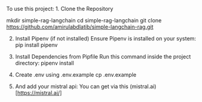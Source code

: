 To use this project:
1️. Clone the Repository

mkdir simple-rag-langchain
cd simple-rag-langchain
git clone https://github.com/amirulabdlatib/simple-langchain-rag.git

2. Install Pipenv (if not installed)
Ensure Pipenv is installed on your system:
pip install pipenv

3. Install Dependencies from Pipfile
Run this command inside the project directory:
pipenv install

4. Create .env using .env.example
cp .env.example

5. And add your mistral api:
You can get via this (mistral.ai)[https://mistral.ai/]
